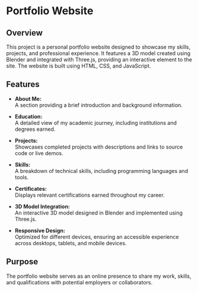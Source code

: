 # Portfolio Website

## Overview
This project is a personal portfolio website designed to showcase my skills, projects, and professional experience. It features a 3D model created using Blender and integrated with Three.js, providing an interactive element to the site. The website is built using HTML, CSS, and JavaScript.

## Features
- **About Me:**  
  A section providing a brief introduction and background information.
  
- **Education:**  
  A detailed view of my academic journey, including institutions and degrees earned.

- **Projects:**  
  Showcases completed projects with descriptions and links to source code or live demos.

- **Skills:**  
  A breakdown of technical skills, including programming languages and tools.

- **Certificates:**  
  Displays relevant certifications earned throughout my career.

- **3D Model Integration:**  
  An interactive 3D model designed in Blender and implemented using Three.js.

- **Responsive Design:**  
  Optimized for different devices, ensuring an accessible experience across desktops, tablets, and mobile devices.

## Purpose
The portfolio website serves as an online presence to share my work, skills, and qualifications with potential employers or collaborators.
